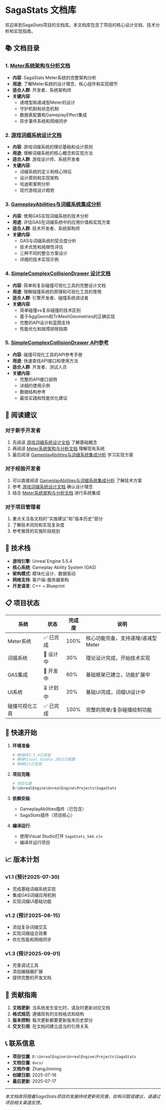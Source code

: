 # SagaStats 文档库

欢迎来到SagaStats项目的文档库。本文档库包含了项目的核心设计文档、技术分析和实现指南。

## 📚 文档目录

### 1. [Meter系统架构与分析文档](./Meter系统架构与分析文档.md)
- **内容**: SagaStats Meter系统的完整架构分析
- **用途**: 了解Meter系统的设计理念、核心组件和实现细节
- **适合人群**: 开发者、系统架构师
- **关键内容**:
  - 递增型和递减型Meter的设计
  - 守护机制和状态机制
  - 数据表配置和GameplayEffect集成
  - 异步事件系统和网络同步

### 2. [游戏词缀系统设计文档](./游戏词缀系统设计文档.md)
- **内容**: 游戏词缀系统的理论基础和设计原则
- **用途**: 理解词缀系统的核心概念和实现方法
- **适合人群**: 游戏设计师、系统开发者
- **关键内容**:
  - 词缀系统的定义和核心特征
  - 设计原则和实现架构
  - 哈迪斯案例分析
  - 现代游戏设计趋势

### 3. [GameplayAbilities与词缀系统集成分析](./GameplayAbilities与词缀系统集成分析.md)
- **内容**: 使用GAS实现词缀系统的技术分析
- **用途**: 评估GAS在词缀系统中的应用价值和实现方案
- **适合人群**: 技术开发者、系统架构师
- **关键内容**:
  - GAS与词缀系统的契合度分析
  - 技术优势和局限性评估
  - 三种不同的整合方案设计
  - 详细的技术实现示例

### 4. [SimpleComplexCollisionDrawer 设计文档](./SimpleComplexCollisionDrawer_设计文档.md)
- **内容**: 简单和复杂碰撞可视化工具的完整设计文档
- **用途**: 理解碰撞系统的原理和可视化工具的使用
- **适合人群**: 引擎开发者、碰撞系统调试者
- **关键内容**:
  - 简单碰撞vs复杂碰撞的技术区别
  - 基于AggGeom和TriMeshGeometries的正确实现
  - 完整的API设计和蓝图支持
  - 性能优化和故障排除指南

### 5. [SimpleComplexCollisionDrawer API参考](./SimpleComplexCollisionDrawer_API参考.md)
- **内容**: 碰撞可视化工具的API参考手册
- **用途**: 快速查找API接口和使用方法
- **适合人群**: 开发者、测试人员
- **关键内容**:
  - 完整的API接口说明
  - 详细的使用示例
  - 数据结构参考
  - 最佳实践和性能优化建议

## 🎯 阅读建议

### 对于新手开发者
1. 先阅读 [游戏词缀系统设计文档](./游戏词缀系统设计文档.md) 了解基础概念
2. 再阅读 [Meter系统架构与分析文档](./Meter系统架构与分析文档.md) 理解现有系统
3. 最后阅读 [GameplayAbilities与词缀系统集成分析](./GameplayAbilities与词缀系统集成分析.md) 学习实现方案

### 对于经验开发者
1. 可以直接阅读 [GameplayAbilities与词缀系统集成分析](./GameplayAbilities与词缀系统集成分析.md) 了解技术方案
2. 参考 [游戏词缀系统设计文档](./游戏词缀系统设计文档.md) 确认设计理念
3. 结合 [Meter系统架构与分析文档](./Meter系统架构与分析文档.md) 进行系统集成

### 对于项目管理者
1. 重点关注各文档的"实施建议"和"版本历史"部分
2. 了解技术风险和实现复杂度
3. 参考推荐的实施阶段规划

## 🔧 技术栈

- **游戏引擎**: Unreal Engine 5.5.4
- **核心系统**: Gameplay Ability System (GAS)
- **架构模式**: 模块化设计、数据驱动
- **网络支持**: 客户端-服务器架构
- **开发语言**: C++ + Blueprint

## 📋 项目状态

| 系统 | 状态 | 完成度 | 说明 |
|------|------|--------|------|
| Meter系统 | ✅ 已完成 | 100% | 核心功能完备，支持递增/递减型Meter |
| 词缀系统 | 🔄 设计中 | 30% | 理论设计完成，开始技术实现 |
| GAS集成 | 🔄 开发中 | 60% | 基础框架已建立，功能扩展中 |
| UI系统 | ⏳ 计划中 | 20% | 基础UI完成，词缀UI设计中 |
| 碰撞可视化工具 | ✅ 已完成 | 100% | 完整的简单/复杂碰撞绘制功能 |

## 🚀 快速开始

1. **环境准备**:
   ```bash
   # 确保UE5.5.4已安装
   # 确保Visual Studio 2022已配置
   # 确保Git已安装
   ```

2. **项目克隆**:
   ```bash
   # 项目位置
   D:\UnrealEngine\UnrealEngine\Projects\SagaStats
   ```

3. **依赖安装**:
   - GameplayAbilities插件（已包含）
   - SagaStats插件（项目核心）

4. **编译运行**:
   - 使用Visual Studio打开 `SagaStats_544.sln`
   - 编译并运行项目

## 📈 版本计划

### v1.1 (预计2025-07-30)
- 完成基础词缀系统实现
- 集成GAS词缀应用机制
- 实现词缀UI基础功能

### v1.2 (预计2025-08-15)
- 添加复杂词缀交互
- 实现词缀组合效果
- 优化性能和网络同步

### v1.3 (预计2025-09-01)
- 完善调试工具
- 添加编辑器扩展
- 提供完整的开发文档

## 🤝 贡献指南

1. **文档更新**: 当系统发生变化时，请及时更新对应文档
2. **格式规范**: 遵循现有的文档格式和结构
3. **版本控制**: 每次更新都要更新版本历史部分
4. **交叉引用**: 在文档间建立适当的引用关系

## 📞 联系信息

- **项目位置**: `D:\UnrealEngine\UnrealEngine\Projects\SagaStats`
- **文档位置**: `docs/`
- **文档作者**: ZhangJinming
- **创建日期**: 2025-07-16
- **最后更新**: 2025-07-17

---

*本文档库将随着SagaStats项目的发展持续更新和完善。如有问题或建议，请通过项目相关渠道反馈。*